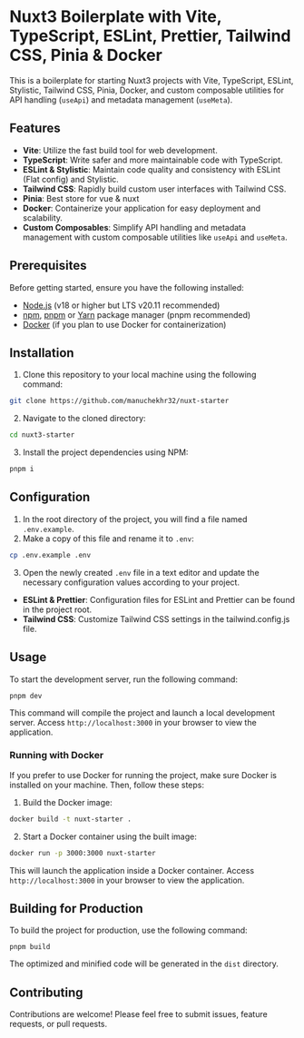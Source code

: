 # Nuxt3 Boilerplate with Vite, TypeScript, ESLint, Prettier, Tailwind CSS, Pinia & Docker

This is a boilerplate for starting Nuxt3 projects with Vite, TypeScript, ESLint, Stylistic, Tailwind CSS, Pinia, Docker, and custom composable utilities for API handling (`useApi`) and metadata management (`useMeta`).

## Features
- **Vite**: Utilize the fast build tool for web development.
- **TypeScript**: Write safer and more maintainable code with TypeScript.
- **ESLint & Stylistic**: Maintain code quality and consistency with ESLint (Flat config) and Stylistic.
- **Tailwind CSS**: Rapidly build custom user interfaces with Tailwind CSS.
- **Pinia**: Best store for vue & nuxt
- **Docker**: Containerize your application for easy deployment and scalability.
- **Custom Composables**: Simplify API handling and metadata management with custom composable utilities like `useApi` and `useMeta`.

## Prerequisites

Before getting started, ensure you have the following installed:

- [Node.js](https://nodejs.org/) (v18 or higher but LTS v20.11 recommended)
- [npm](https://www.npmjs.com/), [pnpm](https://pnpm.io/) or [Yarn](https://yarnpkg.com/) package manager (pnpm recommended)
- [Docker](https://www.docker.com/) (if you plan to use Docker for containerization)


## Installation
1. Clone this repository to your local machine using the following command:
```bash
git clone https://github.com/manuchekhr32/nuxt-starter
```

2. Navigate to the cloned directory:
```bash
cd nuxt3-starter
```

3. Install the project dependencies using NPM:
```bash
pnpm i
```

## Configuration
1. In the root directory of the project, you will find a file named `.env.example`.
2. Make a copy of this file and rename it to `.env`:
```bash
cp .env.example .env
```

3. Open the newly created `.env` file in a text editor and update the necessary configuration values according to your project.
- __ESLint & Prettier__: Configuration files for ESLint and Prettier can be found in the project root.
- __Tailwind CSS__: Customize Tailwind CSS settings in the tailwind.config.js file.

## Usage

To start the development server, run the following command:
```
pnpm dev
```

This command will compile the project and launch a local development server. Access `http://localhost:3000` in your browser to view the application.


### Running with Docker
If you prefer to use Docker for running the project, make sure Docker is installed on your machine. Then, follow these steps:
1. Build the Docker image:
```bash
docker build -t nuxt-starter .
```

2. Start a Docker container using the built image:
```bash
docker run -p 3000:3000 nuxt-starter
```
This will launch the application inside a Docker container. Access `http://localhost:3000` in your browser to view the application.

## Building for Production
To build the project for production, use the following command:

```
pnpm build
```
The optimized and minified code will be generated in the `dist` directory.

## Contributing
Contributions are welcome! Please feel free to submit issues, feature requests, or pull requests.
